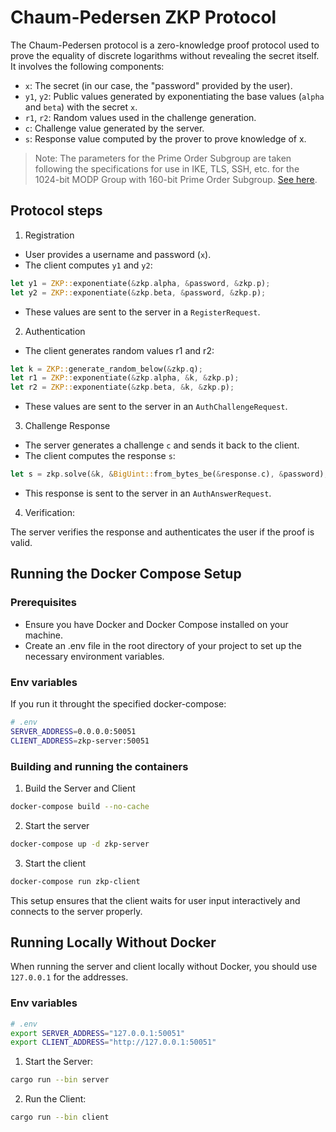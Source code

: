 # Chaum-Pedersen ZKP Protocol

The Chaum-Pedersen protocol is a zero-knowledge proof protocol used to prove the equality of discrete logarithms without revealing the secret itself. It involves the following components:

- `x`: The secret (in our case, the "password" provided by the user).
- `y1`, `y2`: Public values generated by exponentiating the base values (`alpha` and `beta`) with the secret `x`.
- `r1`, `r2`: Random values used in the challenge generation.
- `c`: Challenge value generated by the server.
- `s`: Response value computed by the prover to prove knowledge of x.

> Note: The parameters for the Prime Order Subgroup are taken following the specifications for use in IKE, TLS, SSH, etc. for the 1024-bit MODP Group with 160-bit Prime Order Subgroup. [See here](https://www.rfc-editor.org/rfc/rfc5114.html#section-2.1).

## Protocol steps

1. Registration

- User provides a username and password (`x`).
- The client computes `y1` and `y2`:

```rust
let y1 = ZKP::exponentiate(&zkp.alpha, &password, &zkp.p);
let y2 = ZKP::exponentiate(&zkp.beta, &password, &zkp.p);
```

- These values are sent to the server in a `RegisterRequest`.

2. Authentication

- The client generates random values r1 and r2:

```rust
let k = ZKP::generate_random_below(&zkp.q);
let r1 = ZKP::exponentiate(&zkp.alpha, &k, &zkp.p);
let r2 = ZKP::exponentiate(&zkp.beta, &k, &zkp.p);
```

- These values are sent to the server in an `AuthChallengeRequest`.

3. Challenge Response

- The server generates a challenge `c` and sends it back to the client.
- The client computes the response `s`:

```rust
let s = zkp.solve(&k, &BigUint::from_bytes_be(&response.c), &password);
```

- This response is sent to the server in an `AuthAnswerRequest`.

4. Verification:

The server verifies the response and authenticates the user if the proof is valid.

## Running the Docker Compose Setup

### Prerequisites

- Ensure you have Docker and Docker Compose installed on your machine.
- Create an .env file in the root directory of your project to set up the necessary environment variables.

### Env variables

If you run it throught the specified docker-compose:

```bash
# .env
SERVER_ADDRESS=0.0.0.0:50051
CLIENT_ADDRESS=zkp-server:50051
```

### Building and running the containers

1. Build the Server and Client

```bash
docker-compose build --no-cache
```

2. Start the server

```bash
docker-compose up -d zkp-server
```

3. Start the client

```bash
docker-compose run zkp-client
```

This setup ensures that the client waits for user input interactively and connects to the server properly.

## Running Locally Without Docker

When running the server and client locally without Docker, you should use `127.0.0.1` for the addresses.

### Env variables

```bash
# .env
export SERVER_ADDRESS="127.0.0.1:50051"
export CLIENT_ADDRESS="http://127.0.0.1:50051"
```

1. Start the Server:

```bash
cargo run --bin server
```

2. Run the Client:

```bash
cargo run --bin client
```
